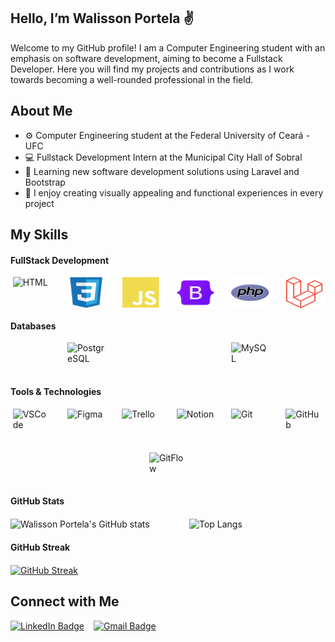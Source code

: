 ## Hello, I’m Walisson Portela ✌️

Welcome to my GitHub profile! I am a Computer Engineering student with an emphasis on software development, aiming to become a Fullstack Developer. Here you will find my projects and contributions as I work towards becoming a well-rounded professional in the field.

## About Me

- ⚙️ Computer Engineering student at the Federal University of Ceará - UFC
- 💻 Fullstack Development Intern at the Municipal City Hall of Sobral
- 🌱 Learning new software development solutions using Laravel and Bootstrap
- 🔭 I enjoy creating visually appealing and functional experiences in every project

## My Skills

#### FullStack Development

<div style="display: flex; justify-content: space-around; flex-wrap: wrap; gap: 20px;">
  <img alt="HTML" height="50" width="60" src="https://cdn.jsdelivr.net/gh/devicons/devicon@latest/icons/html5/html5-original.svg">
  <img alt="CSS" height="50" width="60" src="https://raw.githubusercontent.com/devicons/devicon/master/icons/css3/css3-original.svg">
  <img alt="JavaScript" height="50" width="60" src="https://raw.githubusercontent.com/devicons/devicon/master/icons/javascript/javascript-plain.svg">
  <img alt="Bootstrap" height="50" width="60" src="https://github.com/devicons/devicon/blob/master/icons/bootstrap/bootstrap-original.svg">
  <img alt="PHP" height="50" width="60" src="https://github.com/devicons/devicon/blob/master/icons/php/php-original.svg">
  <img alt="Laravel" height="50" width="60" src="https://github.com/devicons/devicon/blob/master/icons/laravel/laravel-original.svg">
</div>

#### Databases

<div style="display: flex; justify-content: space-around; flex-wrap: wrap; gap: 20px; margin-top: 10px;">
  <img alt="PostgreSQL" height="50" width="60" src="https://cdn.jsdelivr.net/gh/devicons/devicon@latest/icons/postgresql/postgresql-original.svg">
  <img alt="MySQL" height="50" width="60" src="https://cdn.jsdelivr.net/gh/devicons/devicon@latest/icons/mysql/mysql-original.svg">
</div>

#### Tools & Technologies

<div style="display: flex; justify-content: space-around; flex-wrap: wrap; gap: 20px; margin-top: 10px;">
  <img alt="VSCode" height="50" width="60" src="https://cdn.jsdelivr.net/gh/devicons/devicon@latest/icons/vscode/vscode-original.svg">
  <img alt="Figma" height="50" width="60" src="https://cdn.jsdelivr.net/gh/devicons/devicon@latest/icons/figma/figma-original.svg">
  <img alt="Trello" height="50" width="60" src="https://cdn.jsdelivr.net/gh/devicons/devicon@latest/icons/trello/trello-original.svg">
  <img alt="Notion" height="50" width="60" src="https://cdn.jsdelivr.net/gh/devicons/devicon@latest/icons/notion/notion-original.svg">
  <img alt="Git" height="50" width="60" src="https://cdn.jsdelivr.net/gh/devicons/devicon@latest/icons/git/git-original.svg">
  <img alt="GitHub" height="50" width="60" src="https://cdn.jsdelivr.net/gh/devicons/devicon@latest/icons/github/github-original.svg">
  <img alt="GitFlow" height="50" width="60" src="https://cdn.jsdelivr.net/gh/devicons/devicon@latest/icons/git/git-original.svg">
</div>

#### GitHub Stats

<div style="display: flex; justify-content: space-around; margin-top: 20px;">
  <img src="https://github-readme-stats.vercel.app/api?username=walissonportela&show_icons=true&theme=transparent" alt="Walisson Portela's GitHub stats" width="400"/>
  <img src="https://github-readme-stats.vercel.app/api/top-langs/?username=walissonportela&layout=compact&theme=transparent" alt="Top Langs" width="305" />
</div>

#### GitHub Streak

<div style="margin-top: 20px;">
  <a href="https://git.io/streak-stats">
    <img src="https://streak-stats.demolab.com/?user=walissonportela&theme=transparent" alt="GitHub Streak" width="600" />
  </a>
</div>

## Connect with Me

<div style="display: flex; gap: 15px;">
  <a href="https://www.linkedin.com/in/walissonportela/" target="_blank">
    <img src="https://img.shields.io/badge/LinkedIn-0077B5?style=for-the-badge&logo=linkedin&logoColor=white" alt="LinkedIn Badge" />
  </a>
  <a href="mailto:walissonportela36@gmail.com">
    <img src="https://img.shields.io/badge/Gmail-D14836?style=for-the-badge&logo=gmail&logoColor=white" alt="Gmail Badge" />
  </a>
</div>
